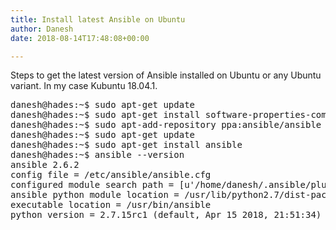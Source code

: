 ```yaml
---
title: Install latest Ansible on Ubuntu
author: Danesh
date: 2018-08-14T17:48:08+00:00

---
```

Steps to get the latest version of Ansible installed on Ubuntu or any Ubuntu variant. In my case Kubuntu 18.04.1.

<pre class="nums:false tab-convert:true lang:sh decode:true ">danesh@hades:~$ sudo apt-get update
danesh@hades:~$ sudo apt-get install software-properties-common
danesh@hades:~$ sudo apt-add-repository ppa:ansible/ansible
danesh@hades:~$ sudo apt-get update
danesh@hades:~$ sudo apt-get install ansible
danesh@hades:~$ ansible --version
ansible 2.6.2
config file = /etc/ansible/ansible.cfg
configured module search path = [u'/home/danesh/.ansible/plugins/modules', u'/usr/share/ansible/plugins/modules']
ansible python module location = /usr/lib/python2.7/dist-packages/ansible
executable location = /usr/bin/ansible
python version = 2.7.15rc1 (default, Apr 15 2018, 21:51:34) [GCC 7.3.0]</pre>
